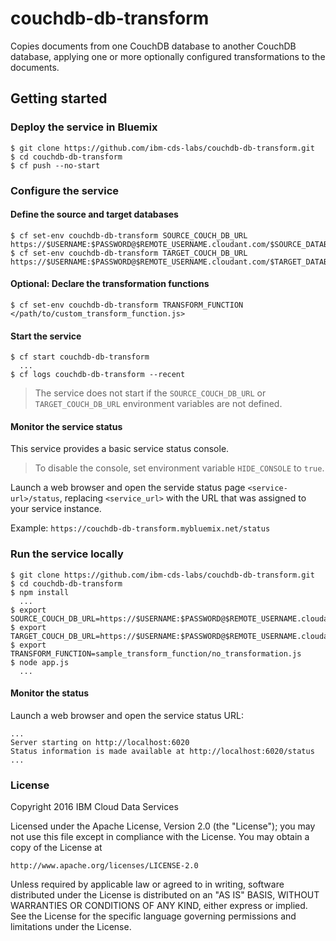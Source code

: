 # couchdb-db-transform

Copies documents from one CouchDB database to another CouchDB database, applying one or more optionally configured transformations to the documents.

## Getting started

### Deploy the service in Bluemix

```
$ git clone https://github.com/ibm-cds-labs/couchdb-db-transform.git
$ cd couchdb-db-transform
$ cf push --no-start
```

### Configure the service

#### Define the source and target databases

```
$ cf set-env couchdb-db-transform SOURCE_COUCH_DB_URL https://$USERNAME:$PASSWORD@$REMOTE_USERNAME.cloudant.com/$SOURCE_DATABASE_NAME
$ cf set-env couchdb-db-transform TARGET_COUCH_DB_URL https://$USERNAME:$PASSWORD@$REMOTE_USERNAME.cloudant.com/$TARGET_DATABASE_NAME
```

#### Optional: Declare the transformation functions

```
$ cf set-env couchdb-db-transform TRANSFORM_FUNCTION </path/to/custom_transform_function.js>
```

#### Start the service

```
$ cf start couchdb-db-transform
  ...
$ cf logs couchdb-db-transform --recent  

```

> The service does not start if the `SOURCE_COUCH_DB_URL` or `TARGET_COUCH_DB_URL` environment variables are not defined.

#### Monitor the service status

This service provides a basic service status console. 
> To disable the console, set environment variable `HIDE_CONSOLE` to `true`.

Launch a web browser and open the servide status page `<service-url>/status`, replacing `<service_url>` with the URL that was assigned to your service instance.

Example: `https://couchdb-db-transform.mybluemix.net/status`




### Run the service locally

```
$ git clone https://github.com/ibm-cds-labs/couchdb-db-transform.git
$ cd couchdb-db-transform
$ npm install
  ...
$ export SOURCE_COUCH_DB_URL=https://$USERNAME:$PASSWORD@$REMOTE_USERNAME.cloudant.com/$SOURCE_DATABASE_NAME
$ export TARGET_COUCH_DB_URL=https://$USERNAME:$PASSWORD@$REMOTE_USERNAME.cloudant.com/$TARGET_DATABASE_NAME
$ export TRANSFORM_FUNCTION=sample_transform_function/no_transformation.js
$ node app.js
  ...
```

#### Monitor the status

Launch a web browser and open the service status URL:

```
...
Server starting on http://localhost:6020
Status information is made available at http://localhost:6020/status
...
```

### License 

Copyright 2016 IBM Cloud Data Services

Licensed under the Apache License, Version 2.0 (the "License");
you may not use this file except in compliance with the License.
You may obtain a copy of the License at

    http://www.apache.org/licenses/LICENSE-2.0

Unless required by applicable law or agreed to in writing, software
distributed under the License is distributed on an "AS IS" BASIS,
WITHOUT WARRANTIES OR CONDITIONS OF ANY KIND, either express or implied.
See the License for the specific language governing permissions and
limitations under the License.
